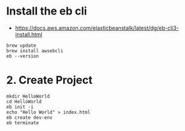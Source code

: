 #  Install the eb cli
- https://docs.aws.amazon.com/elasticbeanstalk/latest/dg/eb-cli3-install.html

```
brew update
brew install awsebcli
eb --version
```
# 2. Create Project
```
mkdir HelloWorld
cd HelloWorld
eb init -i
echo "Hello World" > index.html
eb create dev-env
eb terminate
```
